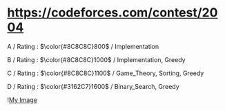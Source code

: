 # https://codeforces.com/contest/2004

A / Rating : $\color{#8C8C8C}800$ / Implementation

B / Rating : $\color{#8C8C8C}1000$ / Implementation, Greedy

C / Rating : $\color{#8C8C8C}1100$ / Game_Theory, Sorting, Greedy

D / Rating : $\color{#3162C7}1600$ / Binary_Search, Greedy

\![My Image](https://github.com/kss418/Codeforces/blob/main/Images/Edu169.png)
